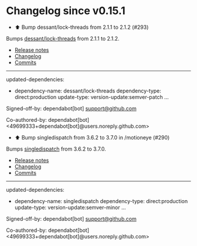 # Changelog since v0.15.1
- ⬆️ Bump dessant/lock-threads from 2.1.1 to 2.1.2 (#293)

Bumps [dessant/lock-threads](https://github.com/dessant/lock-threads) from 2.1.1 to 2.1.2.
- [Release notes](https://github.com/dessant/lock-threads/releases)
- [Changelog](https://github.com/dessant/lock-threads/blob/master/CHANGELOG.md)
- [Commits](https://github.com/dessant/lock-threads/compare/v2.1.1...v2.1.2)

---
updated-dependencies:
- dependency-name: dessant/lock-threads
  dependency-type: direct:production
  update-type: version-update:semver-patch
...

Signed-off-by: dependabot[bot] <support@github.com>

Co-authored-by: dependabot[bot] <49699333+dependabot[bot]@users.noreply.github.com> 
- ⬆️ Bump singledispatch from 3.6.2 to 3.7.0 in /motioneye (#290)

Bumps [singledispatch](https://github.com/jaraco/singledispatch) from 3.6.2 to 3.7.0.
- [Release notes](https://github.com/jaraco/singledispatch/releases)
- [Changelog](https://github.com/jaraco/singledispatch/blob/main/CHANGES.rst)
- [Commits](https://github.com/jaraco/singledispatch/compare/v3.6.2...v3.7.0)

---
updated-dependencies:
- dependency-name: singledispatch
  dependency-type: direct:production
  update-type: version-update:semver-minor
...

Signed-off-by: dependabot[bot] <support@github.com>

Co-authored-by: dependabot[bot] <49699333+dependabot[bot]@users.noreply.github.com> 
